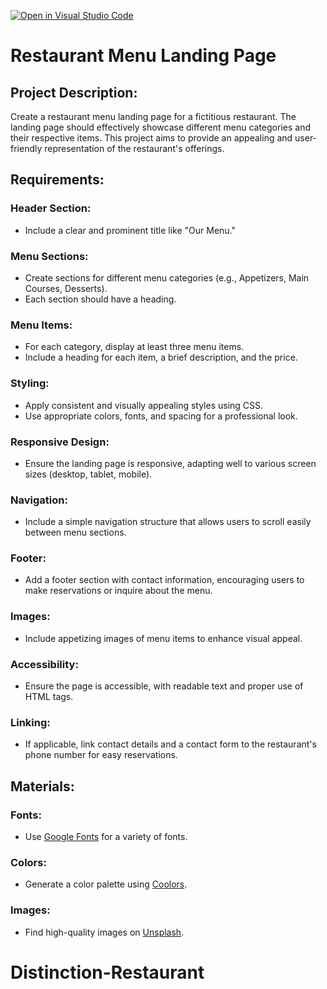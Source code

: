 [![Open in Visual Studio Code](https://classroom.github.com/assets/open-in-vscode-718a45dd9cf7e7f842a935f5ebbe5719a5e09af4491e668f4dbf3b35d5cca122.svg)](https://classroom.github.com/online_ide?assignment_repo_id=13375692&assignment_repo_type=AssignmentRepo)
# Restaurant Menu Landing Page

## Project Description:
Create a restaurant menu landing page for a fictitious restaurant. The landing page should effectively showcase different menu categories and their respective items. This project aims to provide an appealing and user-friendly representation of the restaurant's offerings.

## Requirements:

### Header Section:
- Include a clear and prominent title like "Our Menu."

### Menu Sections:
- Create sections for different menu categories (e.g., Appetizers, Main Courses, Desserts).
- Each section should have a heading.

### Menu Items:
- For each category, display at least three menu items.
- Include a heading for each item, a brief description, and the price.

### Styling:
- Apply consistent and visually appealing styles using CSS.
- Use appropriate colors, fonts, and spacing for a professional look.

### Responsive Design:
- Ensure the landing page is responsive, adapting well to various screen sizes (desktop, tablet, mobile).

### Navigation:
- Include a simple navigation structure that allows users to scroll easily between menu sections.

### Footer:
- Add a footer section with contact information, encouraging users to make reservations or inquire about the menu.

### Images:
- Include appetizing images of menu items to enhance visual appeal.

### Accessibility:
- Ensure the page is accessible, with readable text and proper use of HTML tags.

### Linking:
- If applicable, link contact details and a contact form to the restaurant's phone number for easy reservations.

## Materials:

### Fonts:
- Use [Google Fonts](https://fonts.google.com/) for a variety of fonts.

### Colors:
- Generate a color palette using [Coolors](https://coolors.co/).

### Images:
- Find high-quality images on [Unsplash](https://unsplash.com/).

# Distinction-Restaurant
